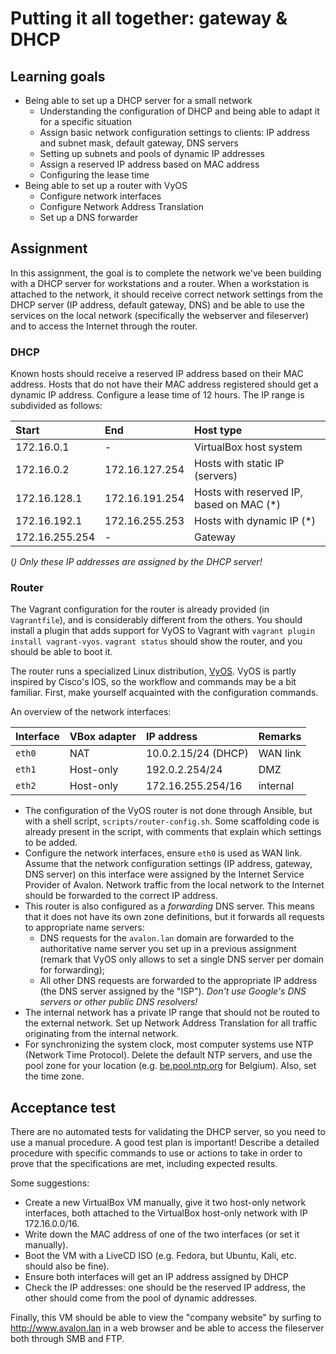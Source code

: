 # Putting it all together: gateway & DHCP

## Learning goals

- Being able to set up a DHCP server for a small network
    - Understanding the configuration of DHCP and being able to adapt it for a specific situation
    - Assign basic network configuration settings to clients: IP address and subnet mask, default gateway, DNS servers
    - Setting up subnets and pools of dynamic IP addresses
    - Assign a reserved IP address based on MAC address
    - Configuring the lease time
- Being able to set up a router with VyOS
    - Configure network interfaces
    - Configure Network Address Translation
    - Set up a DNS forwarder

## Assignment

In this assignment, the goal is to complete the network we've been building with a DHCP server for workstations and a router. When a workstation is attached to the network, it should receive correct network settings from the DHCP server (IP address, default gateway, DNS) and be able to use the services on the local network (specifically the webserver and fileserver) and to access the Internet through the router.

### DHCP

Known hosts should receive a reserved IP address based on their MAC address. Hosts that do not have their MAC address registered should get a dynamic IP address. Configure a lease time of 12 hours. The IP range is subdivided as follows:

| Start          | End            | Host type                                |
| :---           | :---           | :---                                     |
| 172.16.0.1     | -              | VirtualBox host system                   |
| 172.16.0.2     | 172.16.127.254 | Hosts with static IP (servers)           |
| 172.16.128.1   | 172.16.191.254 | Hosts with reserved IP, based on MAC (*) |
| 172.16.192.1   | 172.16.255.253 | Hosts with dynamic IP (*)                |
| 172.16.255.254 | -              | Gateway                                  |

(*) Only these IP addresses are assigned by the DHCP server!*

### Router

The Vagrant configuration for the router is already provided (in `Vagrantfile`), and is considerably different from the others. You should install a plugin that adds support for VyOS to Vagrant with `vagrant plugin install vagrant-vyos`. `vagrant status` should show the router, and you should be able to boot it.

The router runs a specialized Linux distribution, [VyOS](http://vyos.net/). VyOS is partly inspired by Cisco's IOS, so the workflow and commands may be a bit familiar. First, make yourself acquainted with the configuration commands.

An overview of the network interfaces:

| Interface | VBox adapter | IP address          | Remarks  |
| :---      | :---         | :---                | :---     |
| `eth0`    | NAT          | 10.0.2.15/24 (DHCP) | WAN link |
| `eth1`    | Host-only    | 192.0.2.254/24      | DMZ      |
| `eth2`    | Host-only    | 172.16.255.254/16   | internal |

- The configuration of the VyOS router is not done through Ansible, but with a shell script, `scripts/router-config.sh`. Some scaffolding code is already present in the script, with comments that explain which settings to be added.
- Configure the network interfaces, ensure `eth0` is used as WAN link. Assume that the network configuration settings (IP address, gateway, DNS server) on this interface were assigned by the Internet Service Provider of Avalon. Network traffic from the local network to the Internet should be forwarded to the correct IP address.
- This router is also configured as a *forwarding* DNS server. This means that it does not have its own zone definitions, but it forwards all requests to appropriate name servers:
    - DNS requests for the `avalon.lan` domain are forwarded to the authoritative name server you set up in a previous assignment (remark that VyOS only allows to set a single DNS server per domain for forwarding);
    - All other DNS requests are forwarded to the appropriate IP address (the DNS server assigned by the "ISP"). *Don't use Google's DNS servers or other public DNS resolvers!*
- The internal network has a private IP range that should not be routed to the external network. Set up Network Address Translation for all traffic originating from the internal network.
- For synchronizing the system clock, most computer systems use NTP (Network Time Protocol). Delete the default NTP servers, and use the pool zone for your location (e.g. [be.pool.ntp.org](http://www.pool.ntp.org/zone/be) for Belgium). Also, set the time zone.

## Acceptance test

There are no automated tests for validating the DHCP server, so you need to use a manual procedure. A good test plan is important! Describe a detailed procedure with specific commands to use or actions to take in order to prove that the specifications are met, including expected results.

Some suggestions:

- Create a new VirtualBox VM manually, give it two host-only network interfaces, both attached to the VirtualBox host-only network with IP 172.16.0.0/16.
- Write down the MAC address of one of the two interfaces (or set it manually).
- Boot the VM with a LiveCD ISO (e.g. Fedora, but Ubuntu, Kali, etc. should also be fine).
- Ensure both interfaces will get an IP address assigned by DHCP
- Check the IP addresses: one should be the reserved IP address, the other should come from the pool of dynamic addresses.

Finally, this VM should be able to view the "company website" by surfing to <http://www.avalon.lan> in a web browser and be able to access the fileserver both through SMB and FTP.
